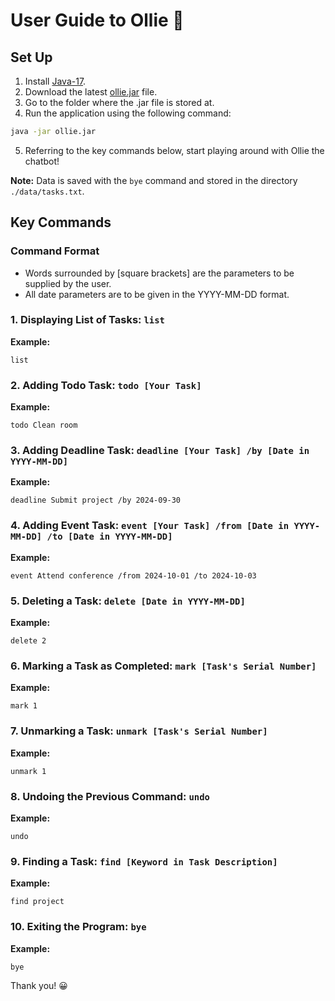 # User Guide to Ollie :dog:

## Set Up
1. Install [Java-17](https://www.oracle.com/java/technologies/javase/jdk17-archive-downloads.html).
2. Download the latest [ollie.jar](https://github.com/NgZiXin/ip/raw/master/Ollie.jar) file.
3. Go to the folder where the .jar file is stored at.
4. Run the application using the following command:
```bash
java -jar ollie.jar
```
5. Referring to the key commands below, start playing around with Ollie the chatbot!

**Note:** Data is saved with the `bye` command and stored in the directory `./data/tasks.txt`.

## Key Commands

### Command Format
- Words surrounded by [square brackets] are the parameters to be supplied by the user.
- All date parameters are to be given in the YYYY-MM-DD format.

### 1. Displaying List of Tasks: `list` 
**Example:**
```
list
```

### 2. Adding Todo Task: `todo [Your Task]`
**Example:**  
```
todo Clean room
```

### 3. Adding Deadline Task: `deadline [Your Task] /by [Date in YYYY-MM-DD]`  
**Example:**  
```
deadline Submit project /by 2024-09-30
```

### 4. Adding Event Task: `event [Your Task] /from [Date in YYYY-MM-DD] /to [Date in YYYY-MM-DD]`
**Example:**
```
event Attend conference /from 2024-10-01 /to 2024-10-03
```

### 5. Deleting a Task: `delete [Date in YYYY-MM-DD]`
**Example:**
```
delete 2
```

### 6. Marking a Task as Completed: `mark [Task's Serial Number]`
**Example:**
```
mark 1
```

### 7. Unmarking a Task: `unmark [Task's Serial Number]`
**Example:**
```
unmark 1
```

### 8. Undoing the Previous Command: `undo`
**Example:**
```
undo
```

### 9. Finding a Task: `find [Keyword in Task Description]`
**Example:**  
```
find project
```

### 10. Exiting the Program: `bye`
**Example:**
```
bye
```

Thank you! :grinning:
